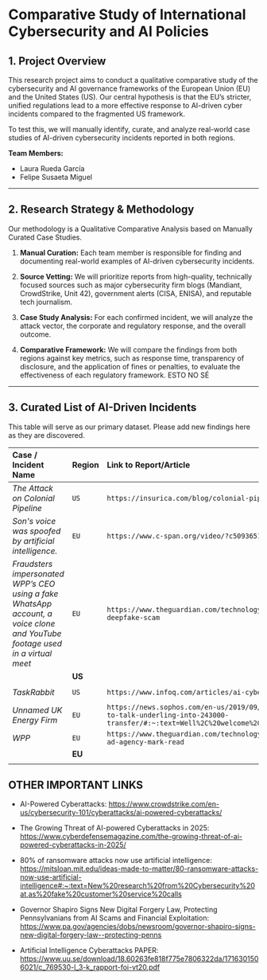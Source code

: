 # Comparative Study of International Cybersecurity and AI Policies

## 1. Project Overview

This research project aims to conduct a qualitative comparative study of the cybersecurity and AI governance frameworks of the European Union (EU) and the United States (US). Our central hypothesis is that the EU’s stricter, unified regulations lead to a more effective response to AI-driven cyber incidents compared to the fragmented US framework.

To test this, we will manually identify, curate, and analyze real-world case studies of AI-driven cybersecurity incidents reported in both regions.

**Team Members:**
* Laura Rueda García
* Felipe Susaeta Miguel

---

## 2. Research Strategy & Methodology

Our methodology is a Qualitative Comparative Analysis based on Manually Curated Case Studies.

1. **Manual Curation:** Each team member is responsible for finding and documenting real-world examples of AI-driven cybersecurity incidents.

2. **Source Vetting:** We will prioritize reports from high-quality, technically focused sources such as major cybersecurity firm blogs (Mandiant, CrowdStrike, Unit 42), government alerts (CISA, ENISA), and reputable tech journalism.

3. **Case Study Analysis:** For each confirmed incident, we will analyze the attack vector, the corporate and regulatory response, and the overall outcome.

4. **Comparative Framework:** We will compare the findings from both regions against key metrics, such as response time, transparency of disclosure, and the application of fines or penalties, to evaluate the effectiveness of each regulatory framework. ESTO NO SÉ

---

## 3. Curated List of AI-Driven Incidents

This table will serve as our primary dataset. Please add new findings here as they are discovered.

| Case / Incident Name | Region | Link to Report/Article | Date  | Found By |
| :--- | :--- | :--- | :--- | :--- |
| *The Attack on Colonial Pipeline* | `US` | `https://insurica.com/blog/colonial-pipeline-ransomware-attack/` | `2021` | `Laura` |
| *Son's voice was spoofed by artificial intelligence.* | `EU` | `https://www.c-span.org/video/?c5093651/story-attempted-scam-ai` | `2025-05` | `Laura` |
|*Fraudsters impersonated WPP’s CEO using a fake WhatsApp account, a voice clone and YouTube footage used in a virtual meet*| `EU` |`https://www.theguardian.com/technology/article/2024/may/10/ceo-wpp-deepfake-scam` | | `Laura` |
| | **US** | | | **Laura** |
| *TaskRabbit* | `US` | `https://www.infoq.com/articles/ai-cyber-attacks/` | `2018-04` | `Felipe` |
| *Unnamed UK Energy Firm* | `EU` | `https://news.sophos.com/en-us/2019/09/05/scammers-deepfake-ceos-voice-to-talk-underling-into-243000-transfer/#:~:text=Well%2C%20welcome%20to%20a%20hybrid,USD%20%24243%2C000` | `2019-03` | `Felipe` |
| *WPP* | `EU` | `https://www.theguardian.com/technology/2024/may/24/ai-deepfake-scam-wpp-ad-agency-mark-read` | `2024-04` | `Felipe` |
| | **EU** | | | **Felipe** |
| | | | | |

## OTHER IMPORTANT LINKS
- AI-Powered Cyberattacks: https://www.crowdstrike.com/en-us/cybersecurity-101/cyberattacks/ai-powered-cyberattacks/

- The Growing Threat of AI-powered Cyberattacks in 2025: https://www.cyberdefensemagazine.com/the-growing-threat-of-ai-powered-cyberattacks-in-2025/

- 80% of ransomware attacks now use artificial intelligence: https://mitsloan.mit.edu/ideas-made-to-matter/80-ransomware-attacks-now-use-artificial-intelligence#:~:text=New%20research%20from%20Cybersecurity%20at,as%20fake%20customer%20service%20calls

- Governor Shapiro Signs New Digital Forgery Law, Protecting Pennsylvanians from AI Scams and Financial Exploitation: https://www.pa.gov/agencies/dobs/newsroom/governor-shapiro-signs-new-digital-forgery-law--protecting-penns

- Artificial Intelligence Cyberattacks PAPER: https://www.uu.se/download/18.60263fe818f775e7806322da/1716301506021/c_769530-l_3-k_rapport-foi-vt20.pdf






